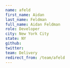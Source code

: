 ```yaml
---
name: afeld
first_name: Aidan
last_name: Feldman
full_name: Aidan Feldman
role: Developer
city: New York City
state: NY
github: 
twitter: 
team: Delivery
redirect_from: /team/afeld
---
```

